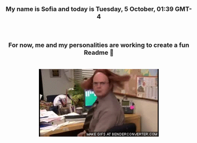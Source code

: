 


<div align="center">
<h3 >My name is Sofia and today is Tuesday, 5 October, 01:39 GMT-4</h3><br>
<h3 >For now, me and my personalities are working to create a fun Readme 👋
</h3><br>
<img src='img/dwight.gif' alt='working...'/>
</div>
